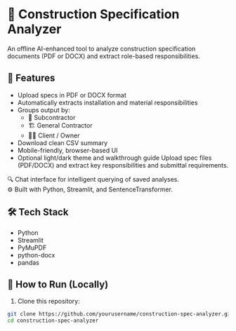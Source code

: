 # 📄 Construction Specification Analyzer

An offline AI-enhanced tool to analyze construction specification documents (PDF or DOCX) and extract role-based responsibilities.

## 🔧 Features
- Upload specs in PDF or DOCX format
- Automatically extracts installation and material responsibilities
- Groups output by:
  - 👷 Subcontractor
  - 🏗️ General Contractor
  - 🧑‍💼 Client / Owner
- Download clean CSV summary
- Mobile-friendly, browser-based UI
- Optional light/dark theme and walkthrough guide
Upload spec files (PDF/DOCX) and extract key responsibilities and submittal requirements.

🔍 Chat interface for intelligent querying of saved analyses.  
⚙️ Built with Python, Streamlit, and SentenceTransformer.  

## 🛠️ Tech Stack
- Python
- Streamlit
- PyMuPDF
- python-docx
- pandas

## 🚀 How to Run (Locally)

1. Clone this repository:
```bash
git clone https://github.com/yourusername/construction-spec-analyzer.git
cd construction-spec-analyzer
